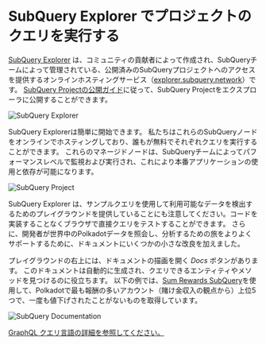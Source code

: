 # SubQuery Explorer でプロジェクトのクエリを実行する

[SubQuery Explorer](https://explorer.subquery.network) は、コミュニティの貢献者によって作成され、SubQueryチームによって管理されている、公開済みのSubQueryプロジェクトへのアクセスを提供するオンラインホスティングサービス（[explorer.subquery.network](https://explorer.subquery.network)）です。 [SubQuery Projectの公開ガイド](../publish/publish.md)に従って、SubQuery Projectをエクスプローラに公開することができます。

![SubQuery Explorer](https://static.subquery.network/media/explorer/explorer-header.png)

SubQuery Explorerは簡単に開始できます。 私たちはこれらのSubQueryノードをオンラインでホスティングしており、誰もが無料でそれぞれクエリを実行することができます。 これらのマネージドノードは、SubQueryチームによってパフォーマンスレベルで監視および実行され、これにより本番アプリケーションの使用と依存が可能になります。

![SubQuery Project](https://static.subquery.network/media/explorer/explorer-project.png)

SubQuery Explorer は、サンプルクエリを使用して利用可能なデータを検出するためのプレイグラウンドを提供していることにも注意してください。コードを実装することなくブラウザで直接クエリをテストすることができます。 さらに、開発者が世界中のPolkadotデータを照会し、分析するための旅をよりよくサポートするために、ドキュメントにいくつかの小さな改良を加えました。

プレイグラウンドの右上には、ドキュメントの描画を開く _Docs_ ボタンがあります。 このドキュメントは自動的に生成され、クエリできるエンティティやメソッドを見つけるのに役立ちます。 以下の例では、[Sum Rewards SubQuery](https://explorer.subquery.network/subquery/OnFinality-io/sum-reward)を使用して、Polkadotで最も報酬の多いアカウント（賭け金収入の観点から）上位5つで、一度も値下げされたことがないものを取得しています。

![SubQuery Documentation](https://static.subquery.network/media/explorer/explorer-documentation.png)

[GraphQL クエリ言語の詳細を参照してください。](./graphql.md)
